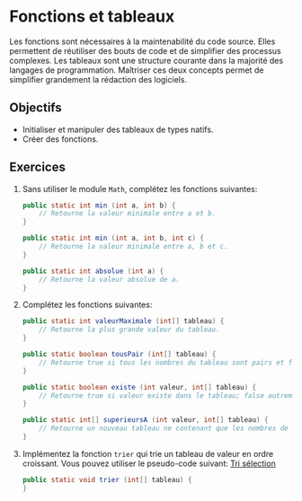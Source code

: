Fonctions et tableaux
=====================

Les fonctions sont nécessaires à la maintenabilité du code source. Elles
permettent de réutiliser des bouts de code et de simplifier des processus
complexes. Les tableaux sont une structure courante dans la majorité des
langages de programmation. Maîtriser ces deux concepts permet de simplifier
grandement la rédaction des logiciels.

Objectifs
---------

* Initialiser et manipuler des tableaux de types natifs.
* Créer des fonctions.

Exercices
---------

1. Sans utiliser le module `Math`, complétez les fonctions suivantes:

    ```java
    public static int min (int a, int b) {
        // Retourne la valeur minimale entre a et b.
    }

    public static int min (int a, int b, int c) {
        // Retourne la valeur minimale entre a, b et c.
    }

    public static int absolue (int a) {
        // Retourne la valeur absolue de a.
    }
    ```

2. Complétez les fonctions suivantes:

    ```java
    public static int valeurMaximale (int[] tableau) {
        // Retourne la plus grande valeur du tableau.
    }

    public static boolean tousPair (int[] tableau) {
        // Retourne true si tous les nombres du tableau sont pairs et false autrement.
    }

    public static boolean existe (int valeur, int[] tableau) {
        // Retourne true si valeur existe dans le tableau; false autrement.
    }

    public static int[] superieursA (int valeur, int[] tableau) {
        // Retourne un nouveau tableau ne contenant que les nombres de tableau qui sont supérieurs à "valeur".
    }
    ```

3. Implémentez la fonction `trier` qui trie un tableau de valeur en ordre
   croissant. Vous pouvez utiliser le pseudo-code suivant: [Tri sélection](https://fr.wikipedia.org/wiki/Tri_par_insertion#Description_de_l.27algorithme)

    ```java
    public static void trier (int[] tableau) {
    }
    ```

<!-- Solutions -->
<!-- --------- -->

<!-- * [Exercices #1 à #3](Solutions.java) -->
